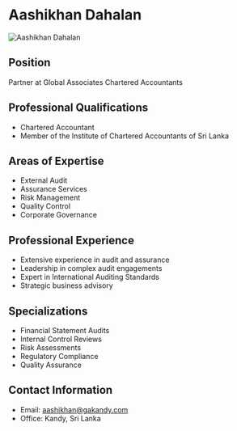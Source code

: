 # Aashikhan Dahalan

![Aashikhan Dahalan](https://ik.imagekit.io/d36vkx7c33/gakandy/aashikhan-dahalan.jpg)

## Position
Partner at Global Associates Chartered Accountants

## Professional Qualifications
- Chartered Accountant
- Member of the Institute of Chartered Accountants of Sri Lanka

## Areas of Expertise
- External Audit
- Assurance Services
- Risk Management
- Quality Control
- Corporate Governance

## Professional Experience
- Extensive experience in audit and assurance
- Leadership in complex audit engagements
- Expert in International Auditing Standards
- Strategic business advisory

## Specializations
- Financial Statement Audits
- Internal Control Reviews
- Risk Assessments
- Regulatory Compliance
- Quality Assurance

## Contact Information
- Email: aashikhan@gakandy.com
- Office: Kandy, Sri Lanka
